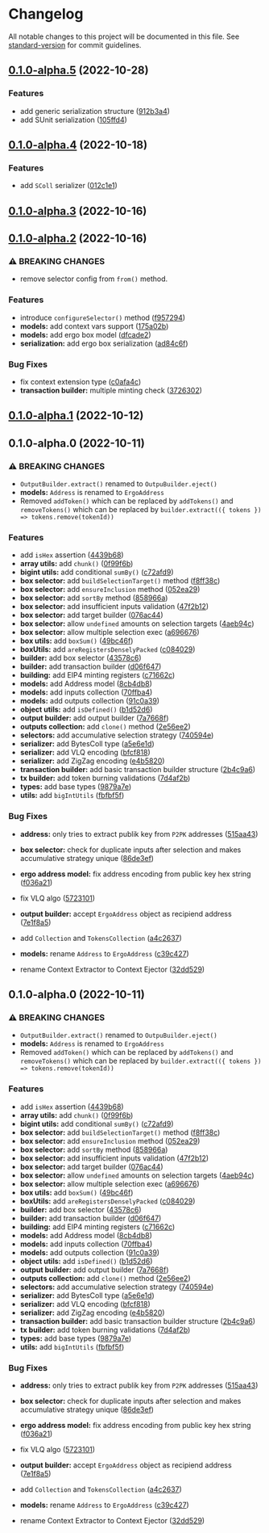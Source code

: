 # Changelog

All notable changes to this project will be documented in this file. See [standard-version](https://github.com/conventional-changelog/standard-version) for commit guidelines.

## [0.1.0-alpha.5](https://github.com/fleet-sdk/core/compare/v0.1.0-alpha.4...v0.1.0-alpha.5) (2022-10-28)


### Features

* add generic serialization structure ([912b3a4](https://github.com/fleet-sdk/core/commit/912b3a42b34215b55043152a81374397f476566c))
* add SUnit serialization ([105ffd4](https://github.com/fleet-sdk/core/commit/105ffd4e8ac5e32154d0d4c37b576de144244ff7))

## [0.1.0-alpha.4](https://github.com/fleet-sdk/core/compare/v0.1.0-alpha.3...v0.1.0-alpha.4) (2022-10-18)


### Features

* add `SColl` serializer ([012c1e1](https://github.com/fleet-sdk/core/commit/012c1e11d42cf21da6fc39de2ba1fc6c23e26993))

## [0.1.0-alpha.3](https://github.com/fleet-sdk/core/compare/v0.1.0-alpha.2...v0.1.0-alpha.3) (2022-10-16)

## [0.1.0-alpha.2](https://github.com/fleet-sdk/core/compare/v0.1.0-alpha.1...v0.1.0-alpha.2) (2022-10-16)


### ⚠ BREAKING CHANGES

* remove selector config from `from()` method.

### Features

* introduce `configureSelector()` method ([f957294](https://github.com/fleet-sdk/core/commit/f9572942e4f89a57c09a01fb7e0d2858efd05460))
* **models:** add context vars support ([175a02b](https://github.com/fleet-sdk/core/commit/175a02bb01fa2e995bfe3278f99da754dcce3401))
* **models:** add ergo box model ([dfcade2](https://github.com/fleet-sdk/core/commit/dfcade207ce746351481040c6344300f7efac297))
* **serialization:** add ergo box serialization ([ad84c6f](https://github.com/fleet-sdk/core/commit/ad84c6f4e1e8d6b5e68414a54e81e8d472ae0ed5))


### Bug Fixes

* fix context extension type ([c0afa4c](https://github.com/fleet-sdk/core/commit/c0afa4cb953ff2cdcedea24dc917631e91bbf761))
* **transaction builder:** multiple minting check ([3726302](https://github.com/fleet-sdk/core/commit/3726302a475aac77ceea88180075f1be68b60511))

## [0.1.0-alpha.1](https://github.com/fleet-sdk/core/compare/v0.1.0-alpha.0...v0.1.0-alpha.1) (2022-10-12)

## 0.1.0-alpha.0 (2022-10-11)


### ⚠ BREAKING CHANGES

* `OutputBuilder.extract()` renamed to `OutpuBuilder.eject()`
* **models:** `Address` is renamed to `ErgoAddress`
* Removed `addToken()` which can be replaced by `addTokens()` and `removeTokens()`
which can be replaced by `builder.extract(({ tokens }) => tokens.remove(tokenId))`

### Features

* add `isHex` assertion ([4439b68](https://github.com/fleet-sdk/core/commit/4439b68ae14231bdbdb6cc78306e5e965687ce28))
* **array utils:** add `chunk()` ([0f99f6b](https://github.com/fleet-sdk/core/commit/0f99f6b5b0f9469809193c448f431d42d64b93e5))
* **bigint utils:** add conditional `sumBy()` ([c72afd9](https://github.com/fleet-sdk/core/commit/c72afd9c88fcd99e21dd6e0b597d704b2e685022))
* **box selector:** add `buildSelectionTarget()` method ([f8ff38c](https://github.com/fleet-sdk/core/commit/f8ff38c12f153788be08e6981b7eb2938ca75acf))
* **box selector:** add `ensureInclusion` method ([052ea29](https://github.com/fleet-sdk/core/commit/052ea2945a9f9ab0316b5f53c8783adcd8f4f86a))
* **box selector:** add `sortBy` method ([858966a](https://github.com/fleet-sdk/core/commit/858966a2922a799a10216592cd291da4173849f6))
* **box selector:** add insufficient inputs validation ([47f2b12](https://github.com/fleet-sdk/core/commit/47f2b12e37e18391fe335c28bd38e611b4b555e6))
* **box selector:** add target builder ([076ac44](https://github.com/fleet-sdk/core/commit/076ac440f6f44c1c5dd18e7227e84cc3f461647e))
* **box selector:** allow `undefined` amounts on selection targets ([4aeb94c](https://github.com/fleet-sdk/core/commit/4aeb94c78265275951a43ce89e8e1e98d69d7bb2))
* **box selector:** allow multiple selection exec ([a696676](https://github.com/fleet-sdk/core/commit/a6966767eb2faf8cc1b8661445bdc391fda0f907))
* **box utils:** add `boxSum()` ([49bc46f](https://github.com/fleet-sdk/core/commit/49bc46fb813c4a4a1a676f3c297b9e9865b84c3f))
* **boxUtils:** add `areRegistersDenselyPacked` ([c084029](https://github.com/fleet-sdk/core/commit/c0840290fa27b2acf37468fa11a386b86597d3da))
* **builder:** add box selector ([43578c6](https://github.com/fleet-sdk/core/commit/43578c678beab298fb02a23a90c4e9d88037f194))
* **builder:** add transaction builder ([d06f647](https://github.com/fleet-sdk/core/commit/d06f64733185d489c0e1e123b1ec26bd3e663da2))
* **building:** add EIP4 minting registers ([c71662c](https://github.com/fleet-sdk/core/commit/c71662ceb216360db21b177e40cb277816e82d58))
* **models:** add Address model ([8cb4db8](https://github.com/fleet-sdk/core/commit/8cb4db8ee78be4d421dafd76b919af0d209c4073))
* **models:** add inputs collection ([70ffba4](https://github.com/fleet-sdk/core/commit/70ffba4f26b8706fb6e177e575de6867b4a74766))
* **models:** add outputs collection ([91c0a39](https://github.com/fleet-sdk/core/commit/91c0a39fec80e9ad84605376bc44b4bf597f81de))
* **object utils:** add `isDefined()` ([b1d52d6](https://github.com/fleet-sdk/core/commit/b1d52d6bac8ffb499c379f987ec8f70db379dd94))
* **output builder:** add output builder ([7a7668f](https://github.com/fleet-sdk/core/commit/7a7668f974bbdfa1fd945ee9055d9bfb3c1a3bc4))
* **outputs collection:** add `clone()` method ([2e56ee2](https://github.com/fleet-sdk/core/commit/2e56ee2110bbe3598d70309cf15e7d3f68df172c))
* **selectors:** add accumulative selection strategy ([740594e](https://github.com/fleet-sdk/core/commit/740594e03d92c7e5e0bc8112127c66dcf7c187e4))
* **serializer:** add BytesColl type ([a5e6e1d](https://github.com/fleet-sdk/core/commit/a5e6e1d80ad82cd80d8a960ac1dfa68da6f108bf))
* **serializer:** add VLQ encoding ([bfcf818](https://github.com/fleet-sdk/core/commit/bfcf818818a599e4d9835a0858c2ee4d409e94bb))
* **serializer:** add ZigZag encoding ([e4b5820](https://github.com/fleet-sdk/core/commit/e4b582006d5087a96c94a69f710170b5e664066c))
* **transaction builder:** add basic transaction builder structure ([2b4c9a6](https://github.com/fleet-sdk/core/commit/2b4c9a6c743110f8850b3313d99142b8005a1e4f))
* **tx builder:** add token burning validations ([7d4af2b](https://github.com/fleet-sdk/core/commit/7d4af2becdd7e51d543f72747ab1d7eabe04bd2a))
* **types:** add base types ([9879a7e](https://github.com/fleet-sdk/core/commit/9879a7e54ce2e63ed5e45b0db989cc8ebc6c3f5f))
* **utils:** add `bigIntUtils` ([fbfbf5f](https://github.com/fleet-sdk/core/commit/fbfbf5f9863d8510a80ad60ae49aae46093e5de2))


### Bug Fixes

* **address:** only tries to extract publik key from `P2PK` addresses ([515aa43](https://github.com/fleet-sdk/core/commit/515aa43613abab17f08458fac3037f017b84ef32))
* **box selector:** check for duplicate inputs after selection and makes accumulative strategy unique ([86de3ef](https://github.com/fleet-sdk/core/commit/86de3ef262d7f3aa557e8ae2520092a12f0ecca6))
* **ergo address model:** fix address encoding from public key hex string ([f036a21](https://github.com/fleet-sdk/core/commit/f036a21e68764f9de74e20040dc20babad259f6d))
* fix VLQ algo ([5723101](https://github.com/fleet-sdk/core/commit/5723101e329dcfecb197346452daca49a9dd4768))
* **output builder:** accept `ErgoAddress` object as recipiend address ([7e1f8a5](https://github.com/fleet-sdk/core/commit/7e1f8a5e861dc6e78be203e5df215bfd08693257))


* add `Collection` and `TokensCollection` ([a4c2637](https://github.com/fleet-sdk/core/commit/a4c263756d8dc7a998ccdd5adeeaa1b9b0f64b96))
* **models:** rename `Address` to `ErgoAddress` ([c39c427](https://github.com/fleet-sdk/core/commit/c39c427df36963373c9337d6fd41ddc6aa7862c7))
* rename Context Extractor to Context Ejector ([32dd529](https://github.com/fleet-sdk/core/commit/32dd529a99a77662d60484922ec3f9c028f33842))

## 0.1.0-alpha.0 (2022-10-11)


### ⚠ BREAKING CHANGES

* `OutputBuilder.extract()` renamed to `OutpuBuilder.eject()`
* **models:** `Address` is renamed to `ErgoAddress`
* Removed `addToken()` which can be replaced by `addTokens()` and `removeTokens()`
which can be replaced by `builder.extract(({ tokens }) => tokens.remove(tokenId))`

### Features

* add `isHex` assertion ([4439b68](https://github.com/capt-nemo429/fleet/commit/4439b68ae14231bdbdb6cc78306e5e965687ce28))
* **array utils:** add `chunk()` ([0f99f6b](https://github.com/capt-nemo429/fleet/commit/0f99f6b5b0f9469809193c448f431d42d64b93e5))
* **bigint utils:** add conditional `sumBy()` ([c72afd9](https://github.com/capt-nemo429/fleet/commit/c72afd9c88fcd99e21dd6e0b597d704b2e685022))
* **box selector:** add `buildSelectionTarget()` method ([f8ff38c](https://github.com/capt-nemo429/fleet/commit/f8ff38c12f153788be08e6981b7eb2938ca75acf))
* **box selector:** add `ensureInclusion` method ([052ea29](https://github.com/capt-nemo429/fleet/commit/052ea2945a9f9ab0316b5f53c8783adcd8f4f86a))
* **box selector:** add `sortBy` method ([858966a](https://github.com/capt-nemo429/fleet/commit/858966a2922a799a10216592cd291da4173849f6))
* **box selector:** add insufficient inputs validation ([47f2b12](https://github.com/capt-nemo429/fleet/commit/47f2b12e37e18391fe335c28bd38e611b4b555e6))
* **box selector:** add target builder ([076ac44](https://github.com/capt-nemo429/fleet/commit/076ac440f6f44c1c5dd18e7227e84cc3f461647e))
* **box selector:** allow `undefined` amounts on selection targets ([4aeb94c](https://github.com/capt-nemo429/fleet/commit/4aeb94c78265275951a43ce89e8e1e98d69d7bb2))
* **box selector:** allow multiple selection exec ([a696676](https://github.com/capt-nemo429/fleet/commit/a6966767eb2faf8cc1b8661445bdc391fda0f907))
* **box utils:** add `boxSum()` ([49bc46f](https://github.com/capt-nemo429/fleet/commit/49bc46fb813c4a4a1a676f3c297b9e9865b84c3f))
* **boxUtils:** add `areRegistersDenselyPacked` ([c084029](https://github.com/capt-nemo429/fleet/commit/c0840290fa27b2acf37468fa11a386b86597d3da))
* **builder:** add box selector ([43578c6](https://github.com/capt-nemo429/fleet/commit/43578c678beab298fb02a23a90c4e9d88037f194))
* **builder:** add transaction builder ([d06f647](https://github.com/capt-nemo429/fleet/commit/d06f64733185d489c0e1e123b1ec26bd3e663da2))
* **building:** add EIP4 minting registers ([c71662c](https://github.com/capt-nemo429/fleet/commit/c71662ceb216360db21b177e40cb277816e82d58))
* **models:** add Address model ([8cb4db8](https://github.com/capt-nemo429/fleet/commit/8cb4db8ee78be4d421dafd76b919af0d209c4073))
* **models:** add inputs collection ([70ffba4](https://github.com/capt-nemo429/fleet/commit/70ffba4f26b8706fb6e177e575de6867b4a74766))
* **models:** add outputs collection ([91c0a39](https://github.com/capt-nemo429/fleet/commit/91c0a39fec80e9ad84605376bc44b4bf597f81de))
* **object utils:** add `isDefined()` ([b1d52d6](https://github.com/capt-nemo429/fleet/commit/b1d52d6bac8ffb499c379f987ec8f70db379dd94))
* **output builder:** add output builder ([7a7668f](https://github.com/capt-nemo429/fleet/commit/7a7668f974bbdfa1fd945ee9055d9bfb3c1a3bc4))
* **outputs collection:** add `clone()` method ([2e56ee2](https://github.com/capt-nemo429/fleet/commit/2e56ee2110bbe3598d70309cf15e7d3f68df172c))
* **selectors:** add accumulative selection strategy ([740594e](https://github.com/capt-nemo429/fleet/commit/740594e03d92c7e5e0bc8112127c66dcf7c187e4))
* **serializer:** add BytesColl type ([a5e6e1d](https://github.com/capt-nemo429/fleet/commit/a5e6e1d80ad82cd80d8a960ac1dfa68da6f108bf))
* **serializer:** add VLQ encoding ([bfcf818](https://github.com/capt-nemo429/fleet/commit/bfcf818818a599e4d9835a0858c2ee4d409e94bb))
* **serializer:** add ZigZag encoding ([e4b5820](https://github.com/capt-nemo429/fleet/commit/e4b582006d5087a96c94a69f710170b5e664066c))
* **transaction builder:** add basic transaction builder structure ([2b4c9a6](https://github.com/capt-nemo429/fleet/commit/2b4c9a6c743110f8850b3313d99142b8005a1e4f))
* **tx builder:** add token burning validations ([7d4af2b](https://github.com/capt-nemo429/fleet/commit/7d4af2becdd7e51d543f72747ab1d7eabe04bd2a))
* **types:** add base types ([9879a7e](https://github.com/capt-nemo429/fleet/commit/9879a7e54ce2e63ed5e45b0db989cc8ebc6c3f5f))
* **utils:** add `bigIntUtils` ([fbfbf5f](https://github.com/capt-nemo429/fleet/commit/fbfbf5f9863d8510a80ad60ae49aae46093e5de2))


### Bug Fixes

* **address:** only tries to extract publik key from `P2PK` addresses ([515aa43](https://github.com/capt-nemo429/fleet/commit/515aa43613abab17f08458fac3037f017b84ef32))
* **box selector:** check for duplicate inputs after selection and makes accumulative strategy unique ([86de3ef](https://github.com/capt-nemo429/fleet/commit/86de3ef262d7f3aa557e8ae2520092a12f0ecca6))
* **ergo address model:** fix address encoding from public key hex string ([f036a21](https://github.com/capt-nemo429/fleet/commit/f036a21e68764f9de74e20040dc20babad259f6d))
* fix VLQ algo ([5723101](https://github.com/capt-nemo429/fleet/commit/5723101e329dcfecb197346452daca49a9dd4768))
* **output builder:** accept `ErgoAddress` object as recipiend address ([7e1f8a5](https://github.com/capt-nemo429/fleet/commit/7e1f8a5e861dc6e78be203e5df215bfd08693257))


* add `Collection` and `TokensCollection` ([a4c2637](https://github.com/capt-nemo429/fleet/commit/a4c263756d8dc7a998ccdd5adeeaa1b9b0f64b96))
* **models:** rename `Address` to `ErgoAddress` ([c39c427](https://github.com/capt-nemo429/fleet/commit/c39c427df36963373c9337d6fd41ddc6aa7862c7))
* rename Context Extractor to Context Ejector ([32dd529](https://github.com/capt-nemo429/fleet/commit/32dd529a99a77662d60484922ec3f9c028f33842))
